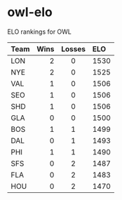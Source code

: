 # owl-elo

ELO rankings for OWL

Team|Wins|Losses|ELO
:---|---:|:----:|:--
LON|2|0|1530
NYE|2|0|1525
VAL|1|0|1506
SEO|1|0|1506
SHD|1|0|1506
GLA|0|0|1500
BOS|1|1|1499
DAL|0|1|1493
PHI|1|1|1490
SFS|0|2|1487
FLA|0|2|1483
HOU|0|2|1470